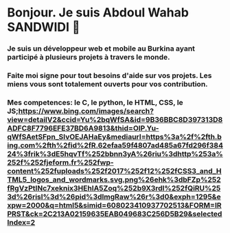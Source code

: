 
# Bonjour. Je suis Abdoul Wahab SANDWIDI 👋
### Je suis un développeur web et mobile au Burkina ayant participé à plusieurs projets à travers le monde.
### Faite moi signe pour tout besoins d'aide sur vos projets. Les miens vous sont totalement ouverts pour vos contribution.
### Mes competences: le C, le python, le HTML, CSS, le JS;https://www.bing.com/images/search?view=detailV2&ccid=Yu%2bqWfSA&id=9B36BBC8D397313D8ADFC8F7796EFE37BD6A9813&thid=OIP.Yu-qWfSAetSFpn_SlvOEJAHaEy&mediaurl=https%3a%2f%2fth.bing.com%2fth%2fid%2fR.62efaa59f4807ad485a67fd296f38424%3frik%3dE5hqvTf%252bbnn3yA%26riu%3dhttp%253a%252f%252fjeform.fr%252fwp-content%252fuploads%252f2017%252f12%252fCSS3_and_HTML5_logos_and_wordmarks.svg.png%26ehk%3dbFZp%252fRgVzPtINc7xeknix3HEhlA5Zoq%252b9X3rdl%252fQiRU%253d%26risl%3d%26pid%3dImgRaw%26r%3d0&exph=1295&expw=2000&q=html5&simid=608023410937702513&FORM=IRPRST&ck=2C213A02159635EAB049683C256D5B29&selectedIndex=2

<!--
**AbdoulSandwidi/AbdoulSandwidi** is a ✨ _special_ ✨ repository because its `README.md` (this file) appears on your GitHub profile.

Here are some ideas to get you started:

- 🔭 I’m currently working on ...
- 🌱 I’m currently learning ...
- 👯 I’m looking to collaborate on ...
- 🤔 I’m looking for help with ...
- 💬 Ask me about ...
- 📫 How to reach me: ...
- 😄 Pronouns: ...
- ⚡ Fun fact: ...
-->
